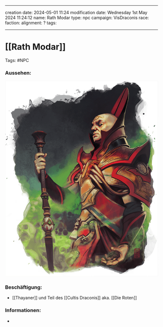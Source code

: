 
---
creation date: 2024-05-01 11:24 
modification date: Wednesday 1st May 2024 11:24:12 
name: Rath Modar
type: npc 
campaign: VisDraconis
race: 
faction:
alignment: ?
tags:

--- 

# [[Rath Modar]]

Tags: #NPC

### Aussehen:
![Rath Modar](../assets/images/NPCs/Rath_Modar.png ", full body shot, realistic, concept art, dark fantasy")

### Beschäftigung:
- [[Thayaner]] und Teil des [[Cultis Draconis]] aka. [[Die Roten]]

### Informationen:
- 
